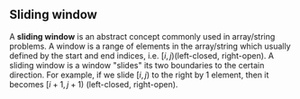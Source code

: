 ## Sliding window

A **sliding window** is an abstract concept commonly used in array/string problems. A window is a range of elements in the array/string which usually defined by the start and end indices, i.e. $[i, j)$(left-closed, right-open). A sliding window is a window "slides" its two boundaries to the certain direction. For example, if we slide $[i, j)$ to the right by 1 element, then it becomes $[i+1, j+1)$ (left-closed, right-open).
